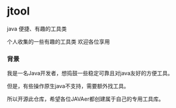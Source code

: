 # jtool

java 便捷、有趣的工具类

个人收集的一些有趣的工具类
欢迎各位享用

### 背景
我是一名Java开发者，想捣鼓一些稳定可靠且对java友好的方便工具。

但是，有些操作原生java不支持，需要额外找工具。

所以开源此仓库，希望各位JAVAer都创建属于自己的专用工具库。